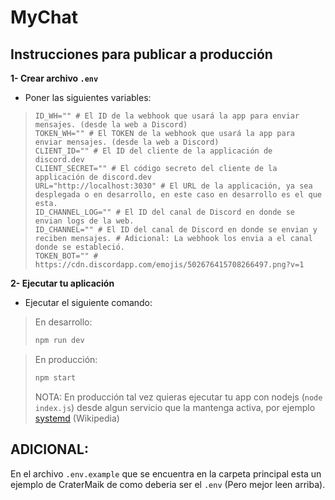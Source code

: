 # MyChat

## Instrucciones para publicar a producción

**1- Crear archivo `.env`**
- Poner las siguientes variables:

> ```ENV
> ID_WH="" # El ID de la webhook que usará la app para enviar mensajes. (desde la web a Discord)
> TOKEN_WH="" # El TOKEN de la webhook que usará la app para enviar mensajes. (desde la web a Discord)
> CLIENT_ID="" # El ID del cliente de la applicación de discord.dev
> CLIENT_SECRET="" # El código secreto del cliente de la applicación de discord.dev
> URL="http://localhost:3030" # El URL de la applicación, ya sea desplegada o en desarrollo, en este caso en desarrollo es el que esta.
> ID_CHANNEL_LOG="" # El ID del canal de Discord en donde se envian logs de la web.
> ID_CHANNEL="" # El ID del canal de Discord en donde se envian y reciben mensajes. # Adicional: La webhook los envia a el canal donde se estableció.
> TOKEN_BOT="" # https://cdn.discordapp.com/emojis/502676415708266497.png?v=1
> ```

**2- Ejecutar tu aplicación**
- Ejecutar el siguiente comando:
> En desarrollo:
> ```bash
> npm run dev
> ```

> En producción:
> ```bash
> npm start
> ```
> NOTA: En producción tal vez quieras ejecutar tu app con nodejs (`node index.js`) desde algun servicio que la mantenga activa, por ejemplo [systemd](https://en.wikipedia.org/wiki/Systemd) (Wikipedia)

## ADICIONAL:
En el archivo `.env.example` que se encuentra en la carpeta principal esta un ejemplo de CraterMaik de como deberia ser el `.env` (Pero mejor leen arriba).
